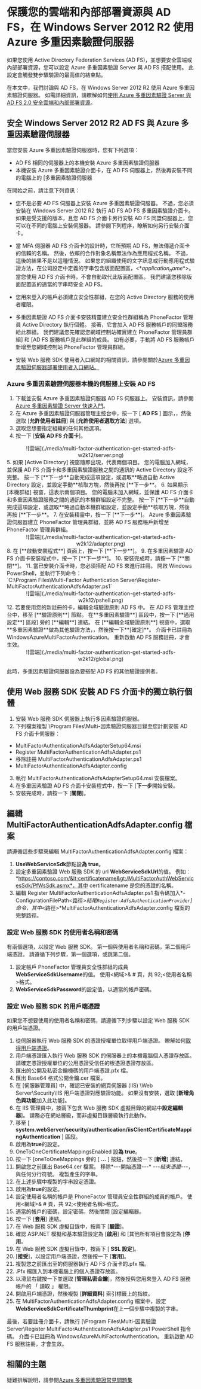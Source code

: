 <properties
    pageTitle="MFA 伺服器與 Windows Server 2012 R2 AD FS |Microsoft Azure"
    description="本文將說明如何開始使用 Azure 多重因素驗證與 AD FS Windows Server 2012 R2 中。"
    services="multi-factor-authentication"
    documentationCenter=""
    authors="kgremban"
    manager="femila"
    editor="yossib"/>

<tags
    ms.service="multi-factor-authentication"
    ms.workload="identity"
    ms.tgt_pltfrm="na"
    ms.devlang="na"
    ms.topic="get-started-article"
    ms.date="10/14/2016"
    ms.author="kgremban"/>


# <a name="secure-your-cloud-and-on-premises-resources-using-azure-multi-factor-authentication-server-with-ad-fs-in-windows-server-2012-r2"></a>保護您的雲端和內部部署資源與 AD FS，在 Windows Server 2012 R2 使用 Azure 多重因素驗證伺服器

如果您使用 Active Directory Federation Services (AD FS)，並想要安全雲端或內部部署資源，您可以設定 Azure 多重因素驗證 Server 與 AD FS 搭配使用。 此設定會觸發雙步驟驗證的最高值的結束點。

在本文中，我們討論與 AD FS，在 Windows Server 2012 R2 使用 Azure 多重因素驗證伺服器。 如需詳細資訊，請瞭解如何[使用 Azure 多重因素驗證 Server 與 AD FS 2.0 安全雲端和內部部署資源](multi-factor-authentication-get-started-adfs-adfs2.md)。

## <a name="secure-windows-server-2012-r2-ad-fs-with-azure-multi-factor-authentication-server"></a>安全 Windows Server 2012 R2 AD FS 與 Azure 多重因素驗證伺服器

當您安裝 Azure 多重因素驗證伺服器時，您有下列選項︰

- AD FS 相同的伺服器上的本機安裝 Azure 多重因素驗證伺服器
- 本機安裝 Azure 多重因素驗證介面卡，在 AD FS 伺服器上，然後再安裝不同的電腦上的 [多重因素驗證伺服器

在開始之前，請注意下列資訊︰

- 您不是必要 AD FS 伺服器上安裝 Azure 多重因素驗證伺服器。 不過，您必須安裝在 Windows Server 2012 R2 執行 AD FS AD FS 多重因素驗證介面卡。 如果是受支援的版本，且您 AD FS 介面卡另行安裝 AD FS 同盟伺服器上，您可以在不同的電腦上安裝伺服器。 請參閱下列程序，瞭解如何另行安裝介面卡。

- 當 MFA 伺服器 AD FS 介面卡的設計時，它所預期 AD FS，無法傳遞介面卡的信賴的名稱。 然後，依賴的合作對象名稱無法作為應用程式名稱。 不過，這後的結果不是以這種情況。 如果您的組織使用的文字訊息或行動應用程式驗證方法，在公司設定中定義的字串包含版面配置區，<$*application_name*$>。 當您使用 AD FS 介面卡時，不會自動取代此版面配置區。 我們建議您移除版面配置區的適當的字串時安全 AD FS。

- 您用來登入的帳戶必須建立安全性群組，在您的 Active Directory 服務的使用者權限。

- 多重因素驗證 AD FS 介面卡安裝精靈建立安全性群組稱為 PhoneFactor 管理員 Active Directory 執行個體。 接著，它會加入 AD FS 服務帳戶的同盟服務給此群組。 我們建議您先確認您網域控制站確實建立 PhoneFactor 管理員群組] 和 [AD FS 服務帳戶是此群組的成員。 如有必要，手動將 AD FS 服務帳戶新增至您網域控制站 PhoneFactor 管理員群組。

- 安裝 Web 服務 SDK 使用者入口網站的相關資訊，請參閱關於[Azure 多重因素驗證伺服器部署使用者入口網站。](multi-factor-authentication-get-started-portal.md)


### <a name="install-azure-multi-factor-authentication-server-locally-on-the-ad-fs-server"></a>Azure 多重因素驗證伺服器本機的伺服器上安裝 AD FS

1. 下載並安裝 Azure 多重因素驗證伺服器 AD FS 伺服器上。 安裝資訊，請參閱[Azure 多重因素驗證 Server 快速入門](multi-factor-authentication-get-started-server.md)。
2. 在 Azure 多重因素驗證伺服器管理主控台中，按一下 [ **AD FS** ] 圖示，，然後選取 [**允許使用者註冊**] 與 [**允許使用者選取方法**] 選項。
3. 選取您想要指定組織的任何其他選項。
4. 按一下 [**安裝 AD FS 介面卡**]。
<center>![雲端](./media/multi-factor-authentication-get-started-adfs-w2k12/server.png)</center>
5. 如果 [Active Directory] 視窗隨即出現，代表兩個項目。 您的電腦加入網域，並保護 AD FS 介面卡和多重因素驗證服務之間的通訊的 Active Directory 設定不完整。 按一下 [**下一步**自動完成這項設定，或選取**略過自動 Active Directory 設定，並設定手動**核取方塊，然後再按 [**下一步**。
6. 如果顯示 [本機群組] 視窗，這表示兩個項目。 您的電腦未加入網域，並保護 AD FS 介面卡和多重因素驗證服務之間的通訊的本機群組設定不完整。 按一下 [**下一步**自動完成這項設定，或選取**略過自動本機群組設定，並設定手動**核取方塊，然後再按 [**下一步**。
7. 在安裝精靈中，按一下 [**下一步**]。 Azure 多重因素驗證伺服器建立 PhoneFactor 管理員群組，並將 AD FS 服務帳戶新增至 PhoneFactor 管理員群組。
<center>![雲端](./media/multi-factor-authentication-get-started-adfs-w2k12/adapter.png)</center>
8. 在 [**啟動安裝程式**] 頁面上，按一下 [**下一步**]。
9. 在多重因素驗證 AD FS 介面卡安裝程式中，按一下 [**下一步**]。
10. 安裝完成時，請按一下 [**關閉**]。
11. 當已安裝介面卡時，您必須搭配 AD FS 來進行註冊。 開啟 Windows PowerShell，並執行下列命令︰<br>
    `C:\Program Files\Multi-Factor Authentication Server\Register-MultiFactorAuthenticationAdfsAdapter.ps1`
   <center>![雲端](./media/multi-factor-authentication-get-started-adfs-w2k12/pshell.png)</center>
12. 若要使用您的新註冊的卡，編輯全域驗證原則 AD FS 中。 在 AD FS 管理主控台中，移至 [**驗證原則**] 節點。 在**多重因素驗證**] 區段中，按一下 [**通用設定**] 區段] 旁的 [**編輯**] 連結。 在 [**編輯全域驗證原則**] 視窗中，選取**多重因素驗證**做為其他驗證方法，，然後按一下**[確定]**。 介面卡已註冊為 WindowsAzureMultiFactorAuthentication。 重新啟動 AD FS 服務註冊，才會生效。

<center>![雲端](./media/multi-factor-authentication-get-started-adfs-w2k12/global.png)</center>

此時，多重因素驗證伺服器設為要搭配 AD FS 的其他驗證提供者。

## <a name="install-a-standalone-instance-of-the-ad-fs-adapter-by-using-the-web-service-sdk"></a>使用 Web 服務 SDK 安裝 AD FS 介面卡的獨立執行個體
1. 安裝 Web 服務 SDK 伺服器上執行多因素驗證伺服器。
2. 下列檔案複製 \Program Files\Multi-因素驗證伺服器目錄至您計劃安裝 AD FS 介面卡伺服器︰
  - MultiFactorAuthenticationAdfsAdapterSetup64.msi
  - Register MultiFactorAuthenticationAdfsAdapter.ps1
  - 移除註冊 MultiFactorAuthenticationAdfsAdapter.ps1
  - MultiFactorAuthenticationAdfsAdapter.config
3. 執行 MultiFactorAuthenticationAdfsAdapterSetup64.msi 安裝檔案。
4. 在多重因素驗證 AD FS 介面卡安裝程式中，按一下 [**下一步**開始安裝。
5. 安裝完成時，請按一下 [**關閉**]。

## <a name="edit-the-multifactorauthenticationadfsadapterconfig-file"></a>編輯 MultiFactorAuthenticationAdfsAdapter.config 檔案

請遵循這些步驟來編輯 MultiFactorAuthenticationAdfsAdapter.config 檔案︰

1. **UseWebServiceSdk**節點設**為 true**。  
2. 設定多重因素驗證 Web 服務 SDK 的 url **WebServiceSdkUrl**的值。 例如︰ *https://contoso.com/&lt;certificatename&gt;/MultiFactorAuthWebServicesSdk/PfWsSdk.asmx*，其中 certificatename 是您的憑證的名稱。  
3. 編輯 Register MultiFactorAuthenticationAdfsAdapter.ps1 指令碼加入*-ConfigurationFilePath&lt;路徑&gt;*結尾`Register-AdfsAuthenticationProvider`] 命令，其中*&lt;路徑&gt;*MultiFactorAuthenticationAdfsAdapter.config 檔案的完整路徑。

### <a name="configure-the-web-service-sdk-with-a-username-and-password"></a>設定 Web 服務 SDK 的使用者名稱和密碼

有兩個選項，以設定 Web 服務 SDK。 第一個與使用者名稱和密碼，第二個用戶端憑證。 請遵循下列步驟，第一個選項，或跳第二個。  

1. 設定帳戶 PhoneFactor 管理員安全性群組的成員**WebServiceSdkUsername**的值。 使用&lt;網域&gt;& # 頁，共 92;&lt;使用者名稱&gt;格式。  
2. **WebServiceSdkPassword**的設定值，以適當的帳戶密碼。

### <a name="configure-the-web-service-sdk-with-a-client-certificate"></a>設定 Web 服務 SDK 的用戶端憑證

如果您不想要使用的使用者名稱和密碼，請遵循下列步驟以設定 Web 服務 SDK 的用戶端憑證。

1. 從伺服器執行 Web 服務 SDK 的憑證授權單位取得用戶端憑證。 瞭解如何[取得用戶端憑證](https://technet.microsoft.com/library/cc770328.aspx)。  
2. 用戶端憑證匯入執行 Web 服務 SDK 的伺服器上的本機電腦個人憑證存放區。 請確定憑證授權單位的公用憑證受信任的根憑證憑證存放區。  
3. 匯出的公開及私密金鑰機碼的用戶端憑證.pfx 檔。  
4. 匯出 Base64 格式公開金鑰.cer 檔案。  
5. 在 [伺服器管理員] 中，確認已安裝的網頁伺服器 (IIS) \Web Server\Security\IIS 用戶端憑證對應驗證功能。 如果沒有安裝，選取 [**新增角色與功能**加入此功能]。  
6. 在 IIS 管理員中，按兩下包含 Web 服務 SDK 虛擬目錄的網站中**設定編輯器**]。 請務必在網站層級，而非虛擬目錄層級執行此動作。  
7. 移至 [ **system.webServer/security/authentication/iisClientCertificateMappingAuthentication** ] 區段。  
8. 啟用為**true**的設定。  
9. OneToOneCertificateMappingsEnabled 設**為 true**。  
10. 按一下 [oneToOneMappings 旁的 [ **...** ] 按鈕，然後按一下 [**新增**] 連結。  
11. 開啟您之前匯出 Base64.cer 檔案。 移除*---開始憑證---* *---結束憑證---*，與任何分行符號。 複製產生的字串。  
12. 在上述步驟中複製的字串設定憑證。  
13. 啟用為**true**的設定。  
14. 設定使用者名稱的帳戶是 PhoneFactor 管理員安全性群組的成員的帳戶。 使用&lt;網域&gt;& # 頁，共 92;&lt;使用者名稱&gt;格式。  
15. 適當的帳戶的密碼，設定密碼，然後關閉 [設定編輯器。  
16. 按一下 [**套用**] 連結。  
17. 在 Web 服務 SDK 虛擬目錄中，按兩下 [**驗證**]。  
18. 確認 ASP.NET 模擬和基本驗證設定為 [**啟用**] 和 [其他所有項目會設定為 [**停用**。  
19. 在 Web 服務 SDK 虛擬目錄中，按兩下 [ **SSL 設定**]。  
20. [**接受**]，以設定用戶端憑證，然後按一下 [**套用]**。  
21. 複製您之前匯出至的伺服器執行 AD FS 介面卡的.pfx 檔。  
22. .Pfx 檔匯入到本機電腦上的個人憑證存放區。  
23. 以滑鼠右鍵按一下並選取 [**管理私密金鑰**]，然後授與您用來登入 AD FS 服務帳戶的 「 讀取 」 權限。  
24. 開啟用戶端憑證，然後複製 [**詳細資料**] 索引標籤上的指紋。  
25. 在 MultiFactorAuthenticationAdfsAdapter.config 檔案中，設定**WebServiceSdkCertificateThumbprint**在上一個步驟中複製的字串。  


最後，若要註冊介面卡，請執行 [\Program Files\Multi-因素驗證 Server\Register MultiFactorAuthenticationAdfsAdapter.ps1 PowerShell 指令碼。 介面卡已註冊為 WindowsAzureMultiFactorAuthentication。 重新啟動 AD FS 服務註冊，才會生效。

## <a name="related-topics"></a>相關的主題

疑難排解說明，請參閱[Azure 多重因素驗證常見問題集](multi-factor-authentication-faq.md)
